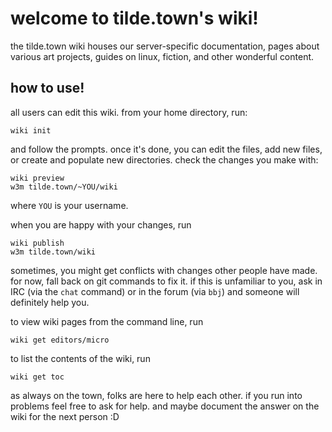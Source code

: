# welcome to tilde.town's wiki!

the tilde.town wiki houses our server-specific documentation, pages about
various art projects, guides on linux, fiction, and other wonderful content.

## how to use!

all users can edit this wiki. from your home directory, run:

    wiki init

and follow the prompts. once it's done, you can edit the files, add new files,
or create and populate new directories. check the changes you make with:

    wiki preview
    w3m tilde.town/~YOU/wiki

where `YOU` is your username.

when you are happy with your changes, run

    wiki publish
    w3m tilde.town/wiki

sometimes, you might get conflicts with changes other people have made. for
now, fall back on git commands to fix it. if this is unfamiliar to you, ask in
IRC (via the `chat` command) or in the forum (via `bbj`) and someone will
definitely help you.

to view wiki pages from the command line, run

    wiki get editors/micro

to list the contents of the wiki, run

    wiki get toc

as always on the town, folks are here to help each other. if you run into
problems feel free to ask for help. and maybe document the answer on the wiki
for the next person :D

